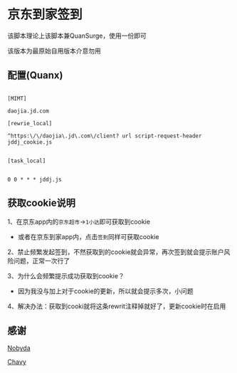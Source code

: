 # **京东到家签到**<br>


该脚本理论上该脚本兼QuanSurge，使用一份即可<br>

该版本为最原始自用版本介意勿用<br>


## 配置(Quanx)<br>

```

[MIMT]

daojia.jd.com

[rewrie_local]

^https:\/\/daojia\.jd\.com\/client? url script-request-header jddj_cookie.js


[task_local]


0 0 * * * jddj.js

```

## 获取cookie说明<br>

1、在京东app内的`京东超市`->`1小达`即可获取到cookie<br>


* 或者在京东到家app内，点击`签到`同样可获取cookie

2、禁止频繁发起签到，不然获取到的cookie就会异常，再次签到就会提示账户风险问题，正常一次行了

3、为什么会频繁提示成功获取到cookie？<br>

* 因为我没与加上对于cookie的更新，所以就会提示多次，小问题

4、解决办法：获取到cooki就将这条rewrit注释掉就好了，更新cookie时在启用


## 感谢

[Nobyda](https://github.com/NobyDa/Scrip)<br>

[Chavy](https://github.com/chavyleung/script)
